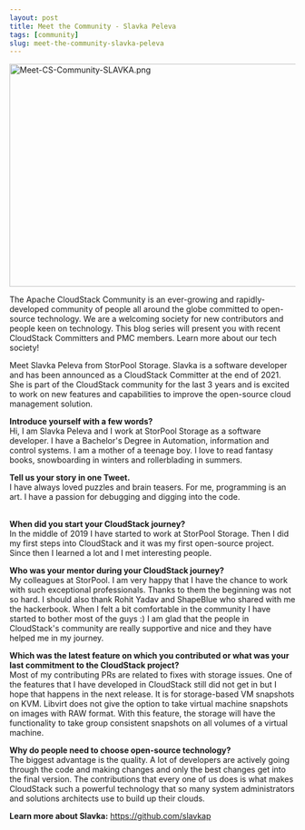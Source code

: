 ```yaml
---
layout: post
title: Meet the Community - Slavka Peleva
tags: [community]
slug: meet-the-community-slavka-peleva
---
```

<a href="/blog/meet-the-community-slavka-peleva"><img src="/img/imported/3c28586e-9ec1-4584-869b-2f8e7f3a2aa7" alt="Meet-CS-Community-SLAVKA.png" width="750" height="393" /></a>

<p>The Apache CloudStack Community is an ever-growing and rapidly-developed community of people all around the globe committed to open-source technology. We are a welcoming society for new contributors and people keen on technology. This blog series will present you with recent CloudStack Committers and PMC members. Learn more about our tech society!
</p>
<p>Meet Slavka Peleva from StorPool Storage. Slavka is a software developer and has been announced as a CloudStack Committer at the end of 2021. She is part of the CloudStack community for the last 3 years and is excited to work on new features and capabilities to improve the open-source cloud management solution.</p>

<!-- truncate -->

<p><strong>Introduce yourself with a few words?</strong><br />Hi, I am Slavka Peleva and I work at StorPool Storage as a software developer. I have a Bachelor's Degree in Automation, information and control systems. I am a mother of a teenage boy. I love to read fantasy books, snowboarding in winters and rollerblading in summers.</p>
<p><strong>Tell us your story in one Tweet.</strong><br />I have always loved puzzles and brain teasers. For me, programming is an art. I have a passion for debugging and digging into the code.</p>
<p><br /><strong>When did you start your CloudStack journey?</strong><br />In the middle of 2019 I have started to work at StorPool Storage. Then I did my first steps into CloudStack and it was my first open-source project. Since then I learned a lot and I met interesting people.</p>
<p><strong>Who was your mentor during your CloudStack journey?</strong><br />My colleagues at StorPool. I аm very happy that I have the chance to work with such exceptional professionals. Thanks to them the beginning was not so hard. I should also thank Rohit Yadav and ShapeBlue who shared with me the hackerbook. When I felt a bit comfortable in the community I have started to bother most of the guys :) I am glad that the people in CloudStack's community are really supportive and nice and they have helped me in my journey.</p>
<p><strong>Which was the latest feature on which you contributed or what was your last commitment to the CloudStack project?</strong><br />Most of my contributing PRs are related to fixes with storage issues. One of the features that I have developed in CloudStack still did not get in but I hope that happens in the next release. It is for storage-based VM snapshots on KVM. Libvirt does not give the option to take virtual machine snapshots on images with RAW format. With this feature, the storage will have the functionality to take group consistent snapshots on all volumes of a virtual machine.</p>
<p><strong>Why do people need to choose open-source technology?</strong><br />The biggest advantage is the quality. A lot of developers are actively going through the code and making changes and only the best changes get into the final version. The contributions that every one of us does is what makes CloudStack such a powerful technology that so many system administrators and solutions architects use to build up their clouds.</p>
<p><strong>Learn more about Slavka:</strong> <a href="https://github.com/slavkap">https://github.com/slavkap</a></p>
